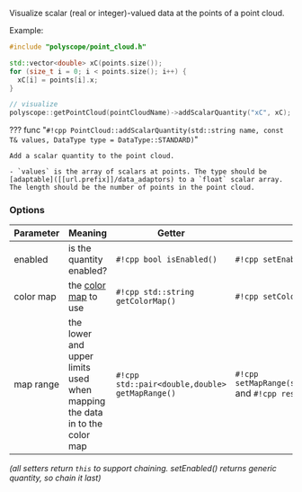 Visualize scalar (real or integer)-valued data at the points of a point cloud.

Example:
```cpp
#include "polyscope/point_cloud.h"

std::vector<double> xC(points.size());
for (size_t i = 0; i < points.size(); i++) {
  xC[i] = points[i].x;
}

// visualize
polyscope::getPointCloud(pointCloudName)->addScalarQuantity("xC", xC);
```

??? func "`#!cpp PointCloud::addScalarQuantity(std::string name, const T& values, DataType type = DataType::STANDARD)`"

    Add a scalar quantity to the point cloud.

    - `values` is the array of scalars at points. The type should be [adaptable]([[url.prefix]]/data_adaptors) to a `float` scalar array. The length should be the number of points in the point cloud.



### Options

**Parameter** | **Meaning** | **Getter** | **Setter** | **Persistent?**
--- | --- | --- | --- | ---
enabled | is the quantity enabled? | `#!cpp bool isEnabled()` | `#!cpp setEnabled(bool newVal)` | [yes]([[url.prefix]]/basics/parameters/#persistent-values)
color map | the [color map]([[url.prefix]]/features/color_maps) to use | `#!cpp std::string getColorMap()` | `#!cpp setColorMap(std::string newMap)` | [yes]([[url.prefix]]/basics/parameters/#persistent-values)
map range | the lower and upper limits used when mapping the data in to the color map| `#!cpp std::pair<double,double> getMapRange()` | `#!cpp setMapRange(std::pair<double,double>)` and `#!cpp resetMapRange()`| no

_(all setters return `this` to support chaining. setEnabled() returns generic quantity, so chain it last)_

